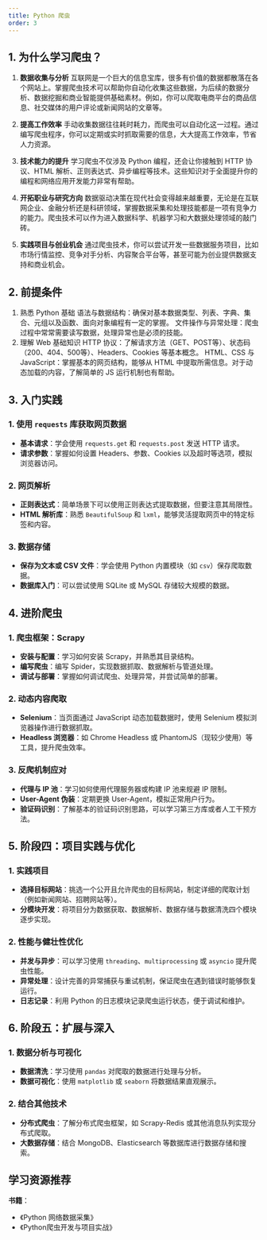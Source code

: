 ```yaml
---
title: Python 爬虫
order: 3
---
```


## 1. 为什么学习爬虫？

1. **数据收集与分析**
   互联网是一个巨大的信息宝库，很多有价值的数据都散落在各个网站上。掌握爬虫技术可以帮助你自动化收集这些数据，为后续的数据分析、数据挖掘和商业智能提供基础素材。例如，你可以爬取电商平台的商品信息、社交媒体的用户评论或新闻网站的文章等。

2. **提高工作效率**
   手动收集数据往往耗时耗力，而爬虫可以自动化这一过程。通过编写爬虫程序，你可以定期或实时抓取需要的信息，大大提高工作效率，节省人力资源。

3. **技术能力的提升**
   学习爬虫不仅涉及 Python 编程，还会让你接触到 HTTP 协议、HTML 解析、正则表达式、异步编程等技术。这些知识对于全面提升你的编程和网络应用开发能力非常有帮助。

4. **开拓职业与研究方向**
   数据驱动决策在现代社会变得越来越重要，无论是在互联网企业、金融分析还是科研领域，掌握数据采集和处理技能都是一项有竞争力的能力。爬虫技术可以作为进入数据科学、机器学习和大数据处理领域的敲门砖。

5. **实践项目与创业机会**
   通过爬虫技术，你可以尝试开发一些数据服务项目，比如市场行情监控、竞争对手分析、内容聚合平台等，甚至可能为创业提供数据支持和商业机会。

## 2. 前提条件

1. 熟悉 Python 基础
   语法与数据结构：确保对基本数据类型、列表、字典、集合、元组以及函数、面向对象编程有一定的掌握。
   文件操作与异常处理：爬虫过程中常常需要读写数据，处理异常也是必须的技能。
2. 理解 Web 基础知识
   HTTP 协议：了解请求方法（GET、POST等）、状态码（200、404、500等）、Headers、Cookies 等基本概念。
   HTML、CSS 与 JavaScript：掌握基本的网页结构，能够从 HTML 中提取所需信息。对于动态加载的内容，了解简单的 JS 运行机制也有帮助。

## 3. 入门实践

### 1. 使用 `requests` 库获取网页数据

- **基本请求**：学会使用 `requests.get` 和 `requests.post` 发送 HTTP 请求。
- **请求参数**：掌握如何设置 Headers、参数、Cookies 以及超时等选项，模拟浏览器访问。

### 2. 网页解析

- **正则表达式**：简单场景下可以使用正则表达式提取数据，但要注意其局限性。
- **HTML 解析库**：熟悉 `BeautifulSoup` 和 `lxml`，能够灵活提取网页中的特定标签和内容。

### 3. 数据存储

- **保存为文本或 CSV 文件**：学会使用 Python 内置模块（如 `csv`）保存爬取数据。
- **数据库入门**：可以尝试使用 SQLite 或 MySQL 存储较大规模的数据。



## 4. 进阶爬虫

### 1. 爬虫框架：Scrapy

- **安装与配置**：学习如何安装 Scrapy，并熟悉其目录结构。
- **编写爬虫**：编写 Spider，实现数据抓取、数据解析与管道处理。
- **调试与部署**：掌握如何调试爬虫、处理异常，并尝试简单的部署。

### 2. 动态内容爬取

- **Selenium**：当页面通过 JavaScript 动态加载数据时，使用 Selenium 模拟浏览器操作进行数据抓取。
- **Headless 浏览器**：如 Chrome Headless 或 PhantomJS（现较少使用）等工具，提升爬虫效率。

### 3. 反爬机制应对

- **代理与 IP 池**：学习如何使用代理服务器或构建 IP 池来规避 IP 限制。
- **User-Agent 伪装**：定期更换 User-Agent，模拟正常用户行为。
- **验证码识别**：了解基本的验证码识别思路，可以学习第三方库或者人工干预方法。



## 5. 阶段四：项目实践与优化

### 1. 实践项目

- **选择目标网站**：挑选一个公开且允许爬虫的目标网站，制定详细的爬取计划（例如新闻网站、招聘网站等）。
- **分模块开发**：将项目分为数据获取、数据解析、数据存储与数据清洗四个模块逐步实现。

### 2. 性能与健壮性优化

- **并发与异步**：可以学习使用 `threading`、`multiprocessing` 或 `asyncio` 提升爬虫性能。
- **异常处理**：设计完善的异常捕获与重试机制，保证爬虫在遇到错误时能够恢复运行。
- **日志记录**：利用 Python 的日志模块记录爬虫运行状态，便于调试和维护。



## 6. 阶段五：扩展与深入

### 1. 数据分析与可视化

- **数据清洗**：学习使用 `pandas` 对爬取的数据进行处理与分析。
- **数据可视化**：使用 `matplotlib` 或 `seaborn` 将数据结果直观展示。

### 2. 结合其他技术

- **分布式爬虫**：了解分布式爬虫框架，如 Scrapy-Redis 或其他消息队列实现分布式爬取。
- **大数据存储**：结合 MongoDB、Elasticsearch 等数据库进行数据存储和搜索。



## 学习资源推荐

**书籍**：

- 《Python 网络数据采集》
- 《Python爬虫开发与项目实战》

